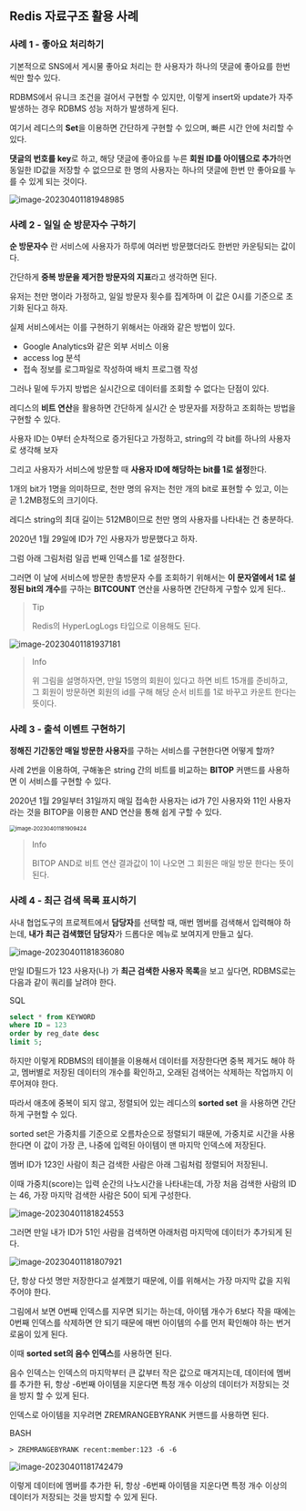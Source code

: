 ## **Redis 자료구조 활용 사례**

 

### **사례 1 - 좋아요 처리하기**

기본적으로 SNS에서 게시물 좋아요 처리는 한 사용자가 하나의 댓글에 좋아요를 한번씩만 할수 있다.

RDBMS에서 유니크 조건을 걸어서 구현할 수 있지만, 이렇게 insert와 update가 자주 발생하는 경우 RDBMS 성능 저하가 발생하게 된다.

여기서 레디스의 **Set**을 이용하면 간단하게 구현할 수 있으며, 빠른 시간 안에 처리할 수 있다.

**댓글의 번호를 key**로 하고, 해당 댓글에 좋아요를 누른 **회원 ID를 아이템으로 추가**하면 동일한 ID값을 저장할 수 없으므로 한 명의 사용자는 하나의 댓글에 한번 만 좋아요를 누를 수 있게 되는 것이다.

![image-20230401181948985](/Users/ysk/study/study_repo/redis/images//image-20230401181948985.png)

 

 

### **사례 2 - 일일 순 방문자수 구하기**

**순 방문자수** 란 서비스에 사용자가 하루에 여러번 방문했더라도 한번만 카운팅되는 값이다.

간단하게 **중복 방문을 제거한 방문자의 지표**라고 생각하면 된다.

유저는 천만 명이라 가정하고, 일일 방문자 횟수를 집계하며 이 값은 0시를 기준으로 초기화 된다고 하자.

 

실제 서비스에서는 이를 구현하기 위해서는 아래와 같은 방법이 있다.

- Google Analytics와 같은 외부 서비스 이용
- access log 분석
- 접속 정보를 로그파일로 작성하여 배치 프로그램 작성

그러나 밑에 두가지 방법은 실시간으로 데이터를 조회할 수 없다는 단점이 있다.

레디스의 **비트 연산**을 활용하면 간단하게 실시간 순 방문자를 저장하고 조회하는 방법을 구현할 수 있다.

 

사용자 ID는 0부터 순차적으로 증가된다고 가정하고, string의 각 bit를 하나의 사용자로 생각해 보자

그리고 사용자가 서비스에 방문할 때 **사용자 ID에 해당하는 bit를 1로 설정**한다.

1개의 bit가 1명을 의미하므로, 천만 명의 유저는 천만 개의 bit로 표현할 수 있고, 이는 곧 1.2MB정도의 크기이다.

레디스 string의 최대 길이는 512MB이므로 천만 명의 사용자를 나타내는 건 충분하다.

 

2020년 1월 29일에 ID가 7인 사용자가 방문했다고 하자.

그럼 아래 그림처럼 일곱 번째 인덱스를 1로 설정한다.

그러면 이 날에 서비스에 방문한 총방문자 수를 조회하기 위해서는 **이 문자열에서 1로 설정된 bit의 개수**를 구하는 **BITCOUNT** 연산을 사용하면 간단하게 구할수 있게 된다..

> Tip
>
> Redis의 HyperLogLogs 타입으로 이용해도 된다.

![image-20230401181937181](/Users/ysk/study/study_repo/redis/images//image-20230401181937181.png)

> Info
>
> 위 그림을 설명하자면, 만일 15명의 회원이 있다고 하면 비트 15개를 준비하고, 그 회원이 방문하면 회원의 id를 구해 해당 순서 비트를 1로 바꾸고 카운트 한다는 뜻이다.

 

### **사례 3 - 출석 이벤트 구현하기**

**정해진 기간동안 매일 방문한 사용자**를 구하는 서비스를 구현한다면 어떻게 할까?

사례 2번을 이용하여, 구해놓은 string 간의 비트를 비교하는 **BITOP** 커맨드를 사용하면 이 서비스를 구현할 수 있다.

 

2020년 1월 29일부터 31일까지 매일 접속한 사용자는 id가 7인 사용자와 11인 사용자라는 것을 BITOP을 이용한 AND 연산을 통해 쉽게 구할 수 있다.

<img src="/Users/ysk/study/study_repo/redis/images//image-20230401181909424.png" alt="image-20230401181909424" style="zoom:67%;" />

> Info
>
> BITOP AND로 비트 연산 결과값이 1이 나오면 그 회원은 매일 방문 한다는 뜻이된다.

 

 

### **사례 4 - 최근 검색 목록 표시하기**

사내 협업도구의 프로젝트에서 **담당자**를 선택할 때, 매번 멤버를 검색해서 입력해야 하는데, **내가 최근 검색했던 담당자**가 드롭다운 메뉴로 보여지게 만들고 싶다.

![image-20230401181836080](/Users/ysk/study/study_repo/redis/images//image-20230401181836080.png)



만일 ID필드가 123 사용자(나) 가 **최근 검색한 사용자 목록**을 보고 싶다면, RDBMS로는 다음과 같이 쿼리를 날려야 한다.

SQL

```sql
select * from KEYWORD 
where ID = 123 
order by reg_date desc 
limit 5;
```

하지만 이렇게 RDBMS의 테이블을 이용해서 데이터를 저장한다면 중복 제거도 해야 하고, 멤버별로 저장된 데이터의 개수를 확인하고, 오래된 검색어는 삭제하는 작업까지 이루어져야 한다.

 

따라서 애초에 중복이 되지 않고, 정렬되어 있는 레디스의 **sorted set** 을 사용하면 간단하게 구현할 수 있다.

sorted set은 가중치를 기준으로 오름차순으로 정렬되기 때문에, 가중치로 시간을 사용한다면 이 값이 가장 큰, 나중에 입력된 아이템이 맨 마지막 인덱스에 저장된다.

 

멤버 ID가 123인 사람이 최근 검색한 사람은 아래 그림처럼 정렬되어 저장된니.

이때 가중치(score)는 입력 순간의 나노시간을 나타내는데, 가장 처음 검색한 사람의 ID는 46, 가장 마지막 검색한 사람은 50이 되게 구성한다.

![image-20230401181824553](/Users/ysk/study/study_repo/redis/images//image-20230401181824553.png)

 

그러면 만일 내가 ID가 51인 사람을 검색하면 아래처럼 마지막에 데이터가 추가되게 된다.

![image-20230401181807921](/Users/ysk/study/study_repo/redis/images//image-20230401181807921.png) 

단, 항상 다섯 명만 저장한다고 설계했기 때문에, 이를 위해서는 가장 마지막 값을 지워주어야 한다.

그림에서 보면 0번째 인덱스를 지우면 되기는 하는데, 아이템 개수가 6보다 작을 때에는 0번째 인덱스를 삭제하면 안 되기 때문에 매번 아이템의 수를 먼저 확인해야 하는 번거로움이 있게 된다.

 

이때 **sorted set의 음수 인덱스**를 사용하면 된다.

음수 인덱스는 인덱스의 마지막부터 큰 값부터 작은 값으로 매겨지는데, 데이터에 멤버를 추가한 뒤, 항상 -6번째 아이템을 지운다면 특정 개수 이상의 데이터가 저장되는 것을 방지 할 수 있게 된다.

인덱스로 아이템을 지우려면 ZREMRANGEBYRANK 커맨드를 사용하면 된다.

BASH

```shell
> ZREMRANGEBYRANK recent:member:123 -6 -6
```

![image-20230401181742479](/Users/ysk/study/study_repo/redis/images//image-20230401181742479.png)



이렇게 데이터에 멤버를 추가한 뒤, 항상 -6번째 아이템을 지운다면 특정 개수 이상의 데이터가 저장되는 것을 방지할 수 있게 된다.
